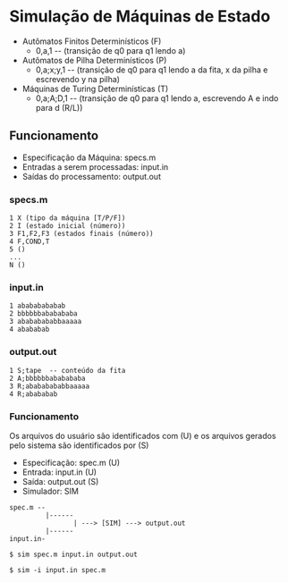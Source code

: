 # Simulação de Máquinas de Estado
- Autômatos Finitos Determinísticos (F)
  - 0,a,1  -- (transição de q0 para q1 lendo a)
- Autômatos de Pilha Determinísticos (P)
  - 0,a;x;y,1  -- (transição de q0 para q1 lendo a da fita, x da pilha e escrevendo y na pilha)
- Máquinas de Turing Determinísticas (T)
  - 0,a;A;D,1  -- (transição de q0 para q1 lendo a, escrevendo A e indo para d (R/L))

## Funcionamento
- Especificação da Máquina: specs.m
- Entradas a serem processadas: input.in
- Saídas do processamento: output.out

### specs.m
```
1 X (tipo da máquina [T/P/F])
2 I (estado inicial (número))
3 F1,F2,F3 (estados finais (número))
4 F,COND,T
5 ()
...
N ()
```

### input.in
```
1 abababababab
2 bbbbbbababababa
3 abababababbaaaaa
4 abababab
```

### output.out
```  (S = Accept/Reject)
1 S;tape  -- conteúdo da fita
2 A;bbbbbbababababa
3 R;abababababbaaaaa
4 R;abababab
```

### Funcionamento

Os arquivos do usuário são identificados com (U) e os arquivos gerados pelo sistema são identificados por (S)

- Especificação: spec.m   (U)
- Entrada: input.in       (U)
- Saída: output.out       (S)
- Simulador: SIM

```
spec.m --
         |------
                | ---> [SIM] ---> output.out
         |------
input.in-

$ sim spec.m input.in output.out

$ sim -i input.in spec.m
```
